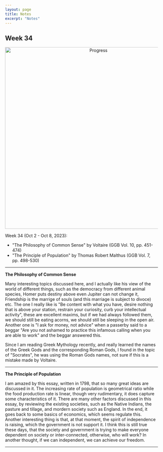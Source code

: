```yaml
---
layout: page
title: Notes
excerpt: "Notes"
---
```


## Week 34

<center><img src="https://github.com/qingkaikong/qingkaikong.github.io/raw/main/images/GGB_img/progress_week_34.jpg" alt="Progress" style="width: 600px;"/></center>


Week 34 (Oct 2 - Oct 8, 2023):

* "The Philosophy of Common Sense" by Voltaire (GGB  Vol. 10, pp. 451-474)  
* "The Principle of Population" by Thomas Robert Malthus (GGB  Vol. 7, pp. 498-530) 

---

**The Philosophy of Common Sense**

Many interesting topics discussed here, and I actually like his view of the world of different things, such as the democracy from different animal species, Homer puts destiny above even Jupiter can not change it, Friendship is the marrige of souls (and this marriage is subject to divoce) etc. The one I really like is "Be content with what you have, desire nothing that is above your station, restrain your curiosity, curb your intellectual activity", these are excellent maxims, but if we had always followed them, we should still be eating acorns, we should still be sleeping in the open air. Another one is "I ask for money, not advice" when a passerby said to a beggar "Are you not ashamed to practice this infamous calling when you are able to work" and the beggar answered this. 

Since I am reading Greek Mythology recently, and really learned the names of the Greek Gods and the corresponding Roman Gods, I found in the topic of "Socrates", he was using the Roman Gods names, not sure if this is a mistake made by Voltaire. 

---

**The Principle of Population**

I am amazed by this essay, written in 1798, that so many great ideas are discussed in it. The increasing rate of population is geometrical ratio while the food production rate is linear, though very rudimentary, it does capture some characteristics of it. There are many other factors discussed in this essay, by reviewing the existing societies, such as the Native Indians, the pasture and tillage, and mordern society such as England. In the end, it goes back to some basics of economics, which seems regulate this. Another interesting thing is that, at that moment, the spirit of independence is raising, which the government is not support it. I think this is still true these days, that the society and government is trying to make everyone dependent on society or inter-connected, otherwise, who will work? In another thought, if we can independent, we can achieve our freedom. 

---
